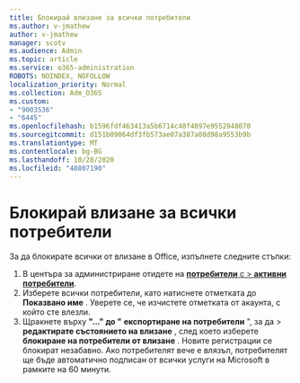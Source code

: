```yaml
---
title: Блокирай влизане за всички потребители
ms.author: v-jmathew
author: v-jmathew
manager: scotv
ms.audience: Admin
ms.topic: article
ms.service: o365-administration
ROBOTS: NOINDEX, NOFOLLOW
localization_priority: Normal
ms.collection: Adm_O365
ms.custom:
- "9003536"
- "6445"
ms.openlocfilehash: b1596fdf463413a5b6714c48f4097e9552948070
ms.sourcegitcommit: d151b09064df3fb573ae07a387a08d98a9553b9b
ms.translationtype: MT
ms.contentlocale: bg-BG
ms.lasthandoff: 10/28/2020
ms.locfileid: "48807190"
---
```

# <a name="block-sign-in-for-all-users"></a>Блокирай влизане за всички потребители

За да блокирате всички от влизане в Office, изпълнете следните стъпки:

1. В центъра за администриране отидете на [ **потребители** с  >  **активни потребители**](https://admin.microsoft.com/Adminportal/Home?source=applauncher#/users).
2. Изберете всички потребители, като натиснете отметката до **Показвано име** . Уверете се, че изчистете отметката от акаунта, с който сте влезли.
3. Щракнете върху **"..." до "** **експортиране на потребители** ", за да  >  **редактирате състоянието на влизане** , след което изберете **блокиране на потребители от влизане** . Новите регистрации се блокират незабавно. Ако потребителят вече е влязъл, потребителят ще бъде автоматично подписан от всички услуги на Microsoft в рамките на 60 минути.
